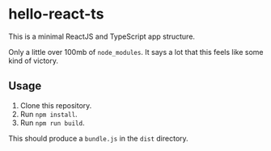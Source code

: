 # hello-react-ts

This is a minimal ReactJS and TypeScript app structure.

Only a little over 100mb of `node_modules`.
It says a lot that this feels like some kind of victory.

## Usage

1. Clone this repository.
2. Run `npm install`.
3. Run `npm run build`.

This should produce a `bundle.js` in the `dist` directory.

